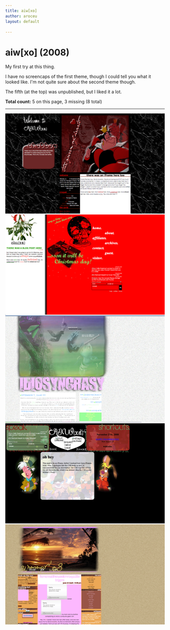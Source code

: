 ```yaml
---
title: aiw[xo]
author: aroceu
layout: default

---
```


# aiw[xo] (2008)

My first try at this thing.

I have no screencaps of the first theme, though I could tell you what it looked like. I'm not quite sure about the second theme though.

The fifth (at the top) was unpublished, but I liked it a lot.

**Total count:** 5 on this page, 3 missing (8 total)

---

![](2008aiwxo/5.png)
![](2008aiwxo/4.5.png)
![](2008aiwxo/idiosyncrasy2008.jpg)
![](2008aiwxo/4-e.png)
![](2008aiwxo/3.5-e.png)
